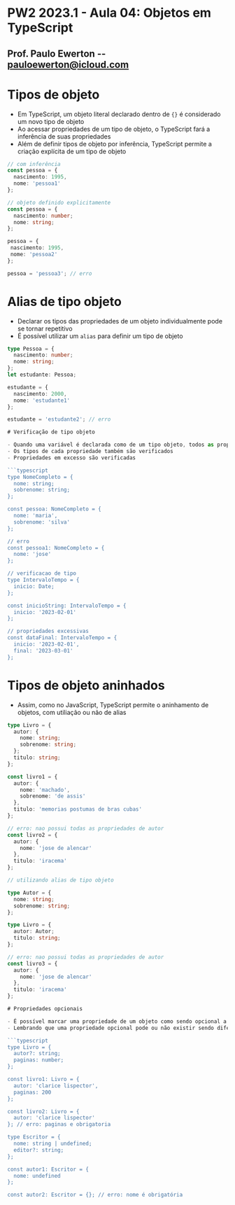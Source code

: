 # PW2 2023.1 - Aula 04: Objetos em TypeScript

## Prof. Paulo Ewerton -- pauloewerton@icloud.com

# Tipos de objeto

- Em TypeScript, um objeto literal declarado dentro de `{}` é considerado um novo tipo de objeto
- Ao acessar propriedades de um tipo de objeto, o TypeScript fará a inferência de suas propriedades
- Além de definir tipos de objeto por inferência, TypeScript permite a criação explícita de um tipo de objeto

```typescript
// com inferência
const pessoa = {
  nascimento: 1995,
  nome: 'pessoa1'
};

// objeto definido explicitamente
const pessoa = {
  nascimento: number;
  nome: string;
};

pessoa = {
 nascimento: 1995,
 nome: 'pessoa2'
};

pessoa = 'pessoa3'; // erro
```

# Alias de tipo objeto

- Declarar os tipos das propriedades de um objeto individualmente pode se tornar repetitivo
- É possível utilizar um `alias` para definir um tipo de objeto

````typescript
type Pessoa = {
  nascimento: number;
  nome: string;
};
let estudante: Pessoa;

estudante = {
  nascimento: 2000,
  nome: 'estudante1'
};

estudante = 'estudante2'; // erro

# Verificação de tipo objeto

- Quando uma variável é declarada como de um tipo objeto, todos as propriedades deste devem ser declaradas
- Os tipos de cada propriedade também são verificados
- Propriedades em excesso são verificadas

```typescript
type NomeCompleto = {
  nome: string;
  sobrenome: string;
};

const pessoa: NomeCompleto = {
  nome: 'maria',
  sobrenome: 'silva'
};

// erro
const pessoa1: NomeCompleto = {
  nome: 'jose'
};

// verificacao de tipo
type IntervaloTempo = {
  inicio: Date;
};

const inicioString: IntervaloTempo = {
  inicio: '2023-02-01'
};

// propriedades excessivas
const dataFinal: IntervaloTempo = {
  inicio: '2023-02-01',
  final: '2023-03-01'
};
````

# Tipos de objeto aninhados

- Assim, como no JavaScript, TypeScript permite o aninhamento de objetos, com utiliação ou não de alias

````typescript
type Livro = {
  autor: {
    nome: string;
    sobrenome: string;
  };
  titulo: string;
};

const livro1 = {
  autor: {
    nome: 'machado',
    sobrenome: 'de assis'
  },
  titulo: 'memorias postumas de bras cubas'
};

// erro: nao possui todas as propriedades de autor
const livro2 = {
  autor: {
    nome: 'jose de alencar'
  },
  titulo: 'iracema'
};

// utilizando alias de tipo objeto

type Autor = {
  nome: string;
  sobrenome: string;
};

type Livro = {
  autor: Autor;
  titulo: string;
};

// erro: nao possui todas as propriedades de autor
const livro3 = {
  autor: {
    nome: 'jose de alencar'
  },
  titulo: 'iracema'
};

# Propriedades opcionais

- É possível marcar uma propriedade de um objeto como sendo opcional a partir do uso de `?` antes do tipo da propriedade
- Lembrando que uma propriedade opcional pode ou não existir sendo diferente de um tipo `union` que contém `undefined`

```typescript
type Livro = {
  autor?: string;
  paginas: number;
};

const livro1: Livro = {
  autor: 'clarice lispector',
  paginas: 200
};

const livro2: Livro = {
  autor: 'clarice lispector'
}; // erro: paginas e obrigatoria

type Escritor = {
  nome: string | undefined;
  editor?: string;
};

const autor1: Escritor = {
  nome: undefined
};

const autor2: Escritor = {}; // erro: nome é obrigatória
````
